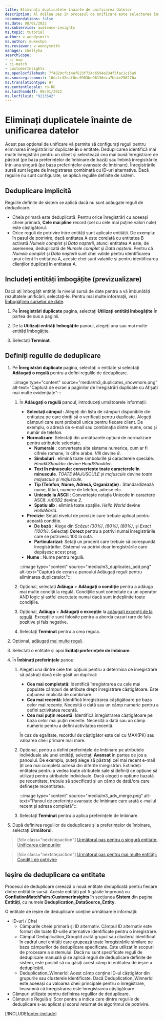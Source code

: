 ```yaml
---
title: Eliminați duplicatele înainte de unificarea datelor
description: Al doilea pas în procesul de unificare este selectarea înregistrării pe care să o păstrați atunci când sunt găsite duplicate.
recommendations: false
ms.date: 08/01/2022
ms.subservice: audience-insights
ms.topic: tutorial
author: v-wendysmith
ms.author: mukeshpo
ms.reviewer: v-wendysmith
manager: shellyha
searchScope:
- ci-map
- ci-match
- customerInsights
ms.openlocfilehash: 7f4829cfc14af623f724c6594e834f3fac1c15a9
ms.sourcegitcommit: 10dcfc32eaf8ec0903be96136dca7bb4e250276a
ms.translationtype: HT
ms.contentlocale: ro-RO
ms.lasthandoff: 08/01/2022
ms.locfileid: "9213642"
---
```

# <a name="remove-duplicates-before-unifying-data"></a>Eliminați duplicatele înainte de unificarea datelor

Acest pas opțional de unificare vă permite să configurați reguli pentru eliminarea înregistrărilor duplicate **în** o entitate. Deduplicarea identifică mai multe înregistrări pentru un client și selectează cea mai bună înregistrare de păstrat (pe baza preferințelor de îmbinare de bază) sau îmbină înregistrările într-una singură (pe baza preferințelor avansate de îmbinare). Înregistrările sursă sunt legate de înregistrarea combinată cu ID-uri alternative. Dacă regulile nu sunt configurate, se aplică regulile definite de sistem.

## <a name="default-deduplication"></a>Deduplicare implicită

Regulile definite de sistem se aplică dacă nu sunt adăugate reguli de deduplicare.

- Cheia primară este deduplicată.
  Pentru orice înregistrări cu aceeași cheie primară, **Cele mai pline** record (cel cu cele mai puține valori nule) este câștigătorul.
- Orice reguli de potrivire între entități sunt aplicate entității.
  De exemplu: în pasul de potrivire, dacă entitatea A este corelată cu entitatea B activată *Numele complet* și *Data nașterii*, atunci entitatea A este, de asemenea, deduplicată de *Numele complet* și *Data nașterii*. Pentru că *Numele complet* și *Data nașterii* sunt chei valide pentru identificarea unui client în entitatea A, aceste chei sunt valabile și pentru identificarea clienților duplicați în entitatea A.

## <a name="include-enriched-entities-preview"></a>Includeți entități îmbogățite (previzualizare)

Dacă ați îmbogățit entități la nivelul sursă de date pentru a vă îmbunătăți rezultatele unificării, selectați-le. Pentru mai multe informații, vezi [Îmbogățirea surselor de date](data-sources-enrichment.md).

1. Pe **Înregistrări duplicate** pagina, selectați **Utilizați entități îmbogățite** În partea de sus a paginii.

1. De la **Utilizați entități îmbogățite** panoul, alegeți una sau mai multe entități îmbogățite.

1. Selectați **Terminat**.

## <a name="define-deduplication-rules"></a>Definiți regulile de deduplicare

1. Pe **Înregistrări duplicate** pagina, selectați o entitate și selectați **Adăugați o regulă** pentru a defini regulile de deduplicare.

   :::image type="content" source="media/m3_duplicates_showmore.png" alt-text="Captură de ecran a paginilor de înregistrări duplicate cu Afișați mai multe evidențiate":::

   1. În **Adăugați o regulă** panoul, introduceți următoarele informații:
      - **Selectați câmpul** : Alegeți din lista de câmpuri disponibile din entitatea pe care doriți să o verificați pentru duplicate. Alegeți câmpuri care sunt probabil unice pentru fiecare client. De exemplu, o adresă de e-mail sau combinația dintre nume, oraș și număr de telefon.
      - **Normalizare**: Selectați din următoarele opțiuni de normalizare pentru atributele selectate.
        - **Numerale** : convertește alte sisteme numerice, cum ar fi cifrele romane, în cifre arabe. *VIII* devine *8*.
        - **Simboluri** : elimină toate simbolurile și caracterele speciale. *Head&Shoulder* devine *HeadShoulder*.
        - **Text în minuscule: convertește toate caracterele în minuscule**. *TOATE MAJUSCULE și majuscule* devine *toate majuscule și majuscule*.
        - **Tip (Telefon, Nume, Adresă, Organizație)** : Standardizează nume, titluri, numere de telefon, adrese etc.
        - **Unicode la ASCII** : Convertește notația Unicode în caractere ASCII. */u00B2* devine *2*.
        - **Spatiu alb** : elimină toate spațiile. *Hello   World* devine *HelloWorld*.
      - **Precizie**: Setați nivelul de precizie care trebuie aplicat pentru această condiție.
        - **De bază** : Alege din *Scăzut (30%)*, *(60%)*, *(80%)*, și *Exact (100%)*. Selectați **Corect** pentru a potrivi numai înregistrările care se potrivesc 100 la sută.
        - **Particularizat**: Setați un procent care trebuie să corespundă înregistrărilor. Sistemul va potrivi doar înregistrările care depășesc acest prag.
      - **Nume** : Nume pentru regulă.

      :::image type="content" source="media/m3_duplicates_add.png" alt-text="Captură de ecran a panoului Adăugați reguli pentru eliminarea duplicatelor.":::

   1. Opțional, selectați **Adăuga** > **Adăugați o condiție** pentru a adăuga mai multe condiții la regulă. Condițiile sunt conectate cu un operator AND logic și astfel executate numai dacă sunt îndeplinite toate condițiile.

   1. Opțional, **Adăuga** > **Adăugați o excepție** la [adăugați excepții de la regulă](match-entities.md#add-exceptions-to-a-rule). Excepțiile sunt folosite pentru a aborda cazuri rare de fals pozitive și fals negative.

   1. Selectați **Terminat** pentru a crea regula.

1. Opțional, [adăugați mai multe reguli](#define-deduplication-rules).

1. Selectați o entitate și apoi **Editați preferințele de îmbinare**.

1. În **Îmbinați preferințele** panou:
   1. Alegeți una dintre cele trei opțiuni pentru a determina ce înregistrare să păstrați dacă este găsit un duplicat:
      - **Cea mai completată**: Identifică înregistrarea cu cele mai populate câmpuri de atribute drept înregistrare câștigătoare. Este opțiunea implicită de combinare.
      - **Cea mai recentă**: Identifică înregistrarea câștigătoare pe baza celor mai recente. Necesită o dată sau un câmp numeric pentru a defini activitatea recentă.
      - **Cea mai puțin recentă**: Identifică înregistrarea câștigătoare pe baza celor mai puțin recente. Necesită o dată sau un câmp numeric pentru a defini activitatea recentă.
      
      În caz de egalitate, recordul de câștigător este cel cu MAX(PK) sau valoarea cheii primare mai mare.
      
   1. Opțional, pentru a defini preferințele de îmbinare pe atributele individuale ale unei entități, selectați **Avansat** în partea de jos a panoului. De exemplu, puteți alege să păstrați cel mai recent e-mail ȘI cea mai completă adresă din diferite înregistrări. Extindeți entitatea pentru a vedea toate atributele sale și definiți ce opțiune să utilizați pentru atributele individuale. Dacă alegeți o opțiune bazată pe recentitate, trebuie să specificați și un câmp de dată/ora care definește recentitatea.

      :::image type="content" source="media/m3_adv_merge.png" alt-text="Panoul de preferințe avansate de îmbinare care arată e-mailul recent și adresa completă":::

   1. Selectați **Terminat** pentru a aplica preferințele de îmbinare.

1. După definirea regulilor de deduplicare și a preferințelor de îmbinare, selectați **Următorul**.
  
> [!div class="nextstepaction"]
> [Următorul pas pentru o singură entitate: Unificarea câmpurilor](merge-entities.md)

> [!div class="nextstepaction"]
> [Următorul pas pentru mai multe entități: Condiții de potrivire](match-entities.md)

## <a name="deduplication-output-as-an-entity"></a>Ieșire de deduplicare ca entitate

Procesul de deduplicare creează o nouă entitate deduplicată pentru fiecare dintre entitățile sursă. Aceste entități pot fi găsite împreună cu **ConflationMatchPairs:CustomerInsights** în secțiunea **Sistem** din pagina **Entități**, cu numele **Deduplication_DataSource_Entity**.

O entitate de ieșire de deduplicare conține următoarele informații:

- ID-uri / Chei
  - Câmpurile cheie primară și ID alternativ. Câmpul ID alternativ este format din toate ID-urile alternative identificate pentru o înregistrare.
  - Câmpul Deduplication_GroupId arată grupul sau clusterul identificat în cadrul unei entități care grupează toate înregistrările similare pe baza câmpurilor de deduplicare specificate. Este utilizat în scopuri de procesare a sistemului. Dacă nu sunt specificate reguli de deduplicare manuală și se aplică reguli de deduplicare definite de sistem, este posibil să nu găsiți acest câmp în entitatea de ieșire a deduplicării.
  - Deduplication_WinnerId: Acest câmp conține ID-ul câștigător din grupurile sau clusterele identificate. Dacă Deduplication_WinnerId este aceeași cu valoarea cheii principale pentru o înregistrare, înseamnă că înregistrarea este înregistrarea câștigătoare.
- Câmpuri utilizate pentru definirea regulilor de deduplicare.
- Câmpurile Regulă și Scor pentru a indica care dintre regulile de deduplicare s-au aplicat și scorul returnat de algoritmul de potrivire.

[!INCLUDE[footer-include](includes/footer-banner.md)]
